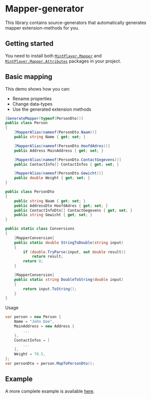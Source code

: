 # Mapper-generator
This library contains source-generators that automatically generates mapper extension-methods for you.

## Getting started
You need to install both [`MintPlayer.Mapper`](https://nuget.org/packages/MintPlayer.Mapper) and [`MintPlayer.Mapper.Attributes`](https://nuget.org/packages/MintPlayer.Mapper.Attributes) packages in your project.

## Basic mapping
This demo shows how you can:
- Rename properties
- Change data-types
- Use the generated extension methods

```csharp
[GenerateMapper(typeof(PersonDto))]
public class Person
{
    [MapperAlias(nameof(PersonDto.Naam))]
    public string Name { get; set; }

    [MapperAlias(nameof(PersonDto.HoofdAdres))]
    public Address MainAddress { get; set; }

    [MapperAlias(nameof(PersonDto.ContactGegevens))]
    public ContactInfo[] ContactInfos { get; set; }

    [MapperAlias(nameof(PersonDto.Gewicht))]
    public double Weight { get; set; }
}

public class PersonDto
{
    public string Naam { get; set; }
    public AddressDto HoofdAdres { get; set; }
    public ContactInfoDto[] ContactGegevens { get; set; }
    public string Gewicht { get; set; }
}

public static class Conversions
{
    [MapperConversion]
    public static double StringToDouble(string input)
    {
        if (double.TryParse(input, out double result))
            return result;
        return 0;
    }

    [MapperConversion]
    public static string DoubleToString(double input)
    {
        return input.ToString();
    }
}
```

Usage

```csharp
var person = new Person {
    Name = "John Doe",
    MainAddress = new Address {
        ...
    },
    ContactInfos = [
        ...
    ],
    Weight = 70.5,
};
var personDto = person.MapToPersonDto();
```

## Example
A more complete example is available [here](https://github.com/PieterjanDeClippel/MapperDemo).